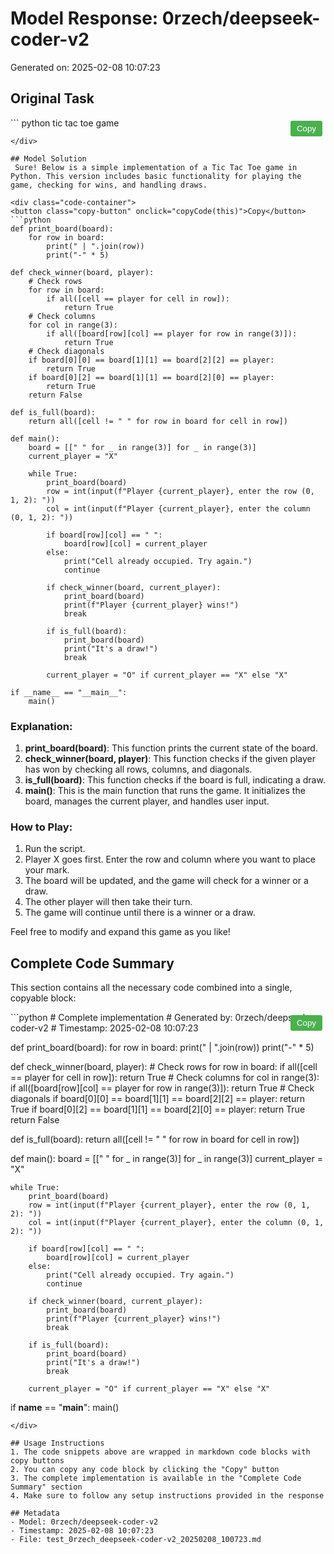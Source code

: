 # Model Response: 0rzech/deepseek-coder-v2
Generated on: 2025-02-08 10:07:23


<style>
.copy-button {
    position: absolute;
    top: 5px;
    right: 5px;
    padding: 5px 10px;
    background-color: #4CAF50;
    color: white;
    border: none;
    border-radius: 3px;
    cursor: pointer;
    z-index: 1;
}
.code-container {
    position: relative;
    margin: 10px 0;
}
.copy-button:hover {
    background-color: #45a049;
}
.copy-button:active {
    background-color: #3d8b40;
}
</style>

<script>
function copyCode(buttonElement) {
    const codeBlock = buttonElement.parentElement.querySelector('code');
    const range = document.createRange();
    range.selectNode(codeBlock);
    window.getSelection().removeAllRanges();
    window.getSelection().addRange(range);
    try {
        document.execCommand('copy');
        buttonElement.textContent = 'Copied!';
        setTimeout(() => {
            buttonElement.textContent = 'Copy';
        }, 2000);
    } catch(e) {
        console.error('Failed to copy text:', e);
        buttonElement.textContent = 'Failed to copy';
    }
    window.getSelection().removeAllRanges();
}
</script>


## Original Task
<div class="code-container">
<button class="copy-button" onclick="copyCode(this)">Copy</button>
```
python tic tac toe game

```
</div>

## Model Solution
 Sure! Below is a simple implementation of a Tic Tac Toe game in Python. This version includes basic functionality for playing the game, checking for wins, and handling draws.

<div class="code-container">
<button class="copy-button" onclick="copyCode(this)">Copy</button>
```python
def print_board(board):
    for row in board:
        print(" | ".join(row))
        print("-" * 5)

def check_winner(board, player):
    # Check rows
    for row in board:
        if all([cell == player for cell in row]):
            return True
    # Check columns
    for col in range(3):
        if all([board[row][col] == player for row in range(3)]):
            return True
    # Check diagonals
    if board[0][0] == board[1][1] == board[2][2] == player:
        return True
    if board[0][2] == board[1][1] == board[2][0] == player:
        return True
    return False

def is_full(board):
    return all([cell != " " for row in board for cell in row])

def main():
    board = [[" " for _ in range(3)] for _ in range(3)]
    current_player = "X"
    
    while True:
        print_board(board)
        row = int(input(f"Player {current_player}, enter the row (0, 1, 2): "))
        col = int(input(f"Player {current_player}, enter the column (0, 1, 2): "))
        
        if board[row][col] == " ":
            board[row][col] = current_player
        else:
            print("Cell already occupied. Try again.")
            continue
        
        if check_winner(board, current_player):
            print_board(board)
            print(f"Player {current_player} wins!")
            break
        
        if is_full(board):
            print_board(board)
            print("It's a draw!")
            break
        
        current_player = "O" if current_player == "X" else "X"

if __name__ == "__main__":
    main()
```
</div>

### Explanation:
1. **print_board(board)**: This function prints the current state of the board.
2. **check_winner(board, player)**: This function checks if the given player has won by checking all rows, columns, and diagonals.
3. **is_full(board)**: This function checks if the board is full, indicating a draw.
4. **main()**: This is the main function that runs the game. It initializes the board, manages the current player, and handles user input.

### How to Play:
1. Run the script.
2. Player X goes first. Enter the row and column where you want to place your mark.
3. The board will be updated, and the game will check for a winner or a draw.
4. The other player will then take their turn.
5. The game will continue until there is a winner or a draw.

Feel free to modify and expand this game as you like!

## Complete Code Summary
This section contains all the necessary code combined into a single, copyable block:

<div class="code-container">
<button class="copy-button" onclick="copyCode(this)">Copy</button>
```python
# Complete implementation
# Generated by: 0rzech/deepseek-coder-v2
# Timestamp: 2025-02-08 10:07:23

def print_board(board):
    for row in board:
        print(" | ".join(row))
        print("-" * 5)

def check_winner(board, player):
    # Check rows
    for row in board:
        if all([cell == player for cell in row]):
            return True
    # Check columns
    for col in range(3):
        if all([board[row][col] == player for row in range(3)]):
            return True
    # Check diagonals
    if board[0][0] == board[1][1] == board[2][2] == player:
        return True
    if board[0][2] == board[1][1] == board[2][0] == player:
        return True
    return False

def is_full(board):
    return all([cell != " " for row in board for cell in row])

def main():
    board = [[" " for _ in range(3)] for _ in range(3)]
    current_player = "X"
    
    while True:
        print_board(board)
        row = int(input(f"Player {current_player}, enter the row (0, 1, 2): "))
        col = int(input(f"Player {current_player}, enter the column (0, 1, 2): "))
        
        if board[row][col] == " ":
            board[row][col] = current_player
        else:
            print("Cell already occupied. Try again.")
            continue
        
        if check_winner(board, current_player):
            print_board(board)
            print(f"Player {current_player} wins!")
            break
        
        if is_full(board):
            print_board(board)
            print("It's a draw!")
            break
        
        current_player = "O" if current_player == "X" else "X"

if __name__ == "__main__":
    main()

```
</div>

## Usage Instructions
1. The code snippets above are wrapped in markdown code blocks with copy buttons
2. You can copy any code block by clicking the "Copy" button
3. The complete implementation is available in the "Complete Code Summary" section
4. Make sure to follow any setup instructions provided in the response

## Metadata
- Model: 0rzech/deepseek-coder-v2
- Timestamp: 2025-02-08 10:07:23
- File: test_0rzech_deepseek-coder-v2_20250208_100723.md
